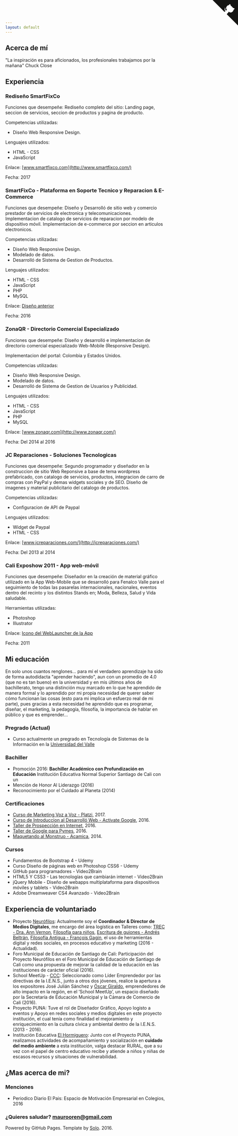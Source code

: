 ```yaml
---
layout: default
---
```


[<i class="fa fa-github" aria-hidden="true"></i>](https://github.com/maurooren) [<i class="fa fa-twitter" aria-hidden="true"></i>](https://twitter.com/maurooren) [<i class="fa fa-linkedin" aria-hidden="true"></i>](https://www.linkedin.com/in/maurooren/) [<i class="fa fa-instagram" aria-hidden="true"></i>](https://www.instagram.com/maurooren/)

## Acerca de mí

"La inspiración es para aficionados, los profesionales trabajamos por la mañana" Chuck Close

## Experiencia

### Rediseño SmartFixCo

Funciones que desempeñe:
Rediseño completo del sitio: Landing page, seccion de servicios, seccion de productos y pagina de producto.

Competencias utilizadas:
* Diseño Web Responsive Design.

Lenguajes utilizados:
* HTML - CSS
* JavaScript

Enlace: [www.smartfixco.com](http://www.smartfixco.com/)

Fecha: 2017

### SmartFixCo - Plataforma en Soporte Tecnico y Reparacion & E-Commerce

Funciones que desempeñe:
Diseño y Desarrolló de sitio web y comercio prestador de servicios de electronica y telecomunicaciones.
Implementacion de catalogo de servicios de reparacion por modelo de dispositivo móvil.
Implementacion de e-commerce por seccion en articulos electronicos.

Competencias utilizadas:
* Diseño Web Responsive Design.
* Modelado de datos.
* Desarrolló de Sistema de Gestion de Productos.

Lenguajes utilizados:
* HTML - CSS
* JavaScript
* PHP
* MySQL

Enlace: [Diseño anterior](https://media.licdn.com/media-proxy/ext?w=800&h=800&f=n&hash=mrbkogM62uykDjw9OYOi6sIG9HA%3D&ora=1%2CaFBCTXdkRmpGL2lvQUFBPQ%2CxAVta9Er0Vinkhwfjw8177yE41y87UNCVordEGXyD3u0qYrdfyK_K5TXerqguQ4fKiwclFI0LPL6QDm0D5LveYm8ddgk3ZDscY24ZxUBbFImi24&lipi=urn%3Ali%3Apage%3Ad_flagship3_profile_view_base_treasury%3BfanuPJ2mRlOwCldHBn4dZw%3D%3D)

Fecha: 2016

### ZonaQR - Directorio Comercial Especializado

Funciones que desempeñe:
Diseño y desarrolló e implementacion de directorio comercial especializado Web-Mobile (Responsive Design).

Implementacion del portal:
Colombia y Estados Unidos.

Competencias utilizadas:
* Diseño Web Responsive Design.
* Modelado de datos.
* Desarrolló de Sistema de Gestion de Usuarios y Publicidad.

Lenguajes utilizados:
* HTML - CSS
* JavaScript
* PHP
* MySQL

Enlace: [www.zonaqr.com](http://www.zonaqr.com/)

Fecha: Del 2014 al 2016

### JC Reparaciones - Soluciones Tecnologicas

Funciones que desempeñe:
Segundo programador y diseñador en la construccion de sitio Web Reponsive a base de tema wordpress prefabricado, con catalogo de servicios, productos, integracion de carro de compras con PayPal y demas widgets sociales y de SEO.
Diseño de imagenes y material publicitario del catalogo de productos.

Competencias utilizadas:
* Configuracion de API de Paypal

Lenguajes utilizados:
* Widget de Paypal
* HTML - CSS


Enlace: [www.jcreparaciones.com/](http://jcreparaciones.com/)

Fecha: Del 2013 al 2014


### Cali Exposhow 2011 - App web-móvil

Funciones que desempeñe:
Diseñador en la creación de material gráfico utilizado en la App Web-Mobile que se desarrolló para Fenalco Valle para el seguimiento de todas las pasarelas internacionales, nacionales, eventos dentro del recinto y los distintos Stands en; Moda, Belleza, Salud y Vida saludable.

Herramientas utilizadas:
* Photoshop
* Illustrator

Enlace: [Icono del WebLauncher de la App](https://media.licdn.com/media-proxy/ext?w=800&h=800&f=n&hash=qS6RNeuEDYURWDIfhAZA%2BQiQ6nE%3D&ora=1%2CaFBCTXdkRmpGL2lvQUFBPQ%2CxAVta9Er0Vinkhwfjw8177yE41y87UNCVordEGXyD3u0qYrdf3-_epXfKOTwuV4ULSkclFc6evL6ETm0D8W4Ko-8fYh5i5HtJ424ZxUBbFImi24)

Fecha: 2011



## Mi educación
	
En solo unos cuantos renglones... para mí el verdadero aprendizaje ha sido de forma autodidacta "aprender haciendo", aun con un promedio de 4.0 (que no es tan bueno) en la universidad y en mis últimos años de bachillerato, tengo una distinción muy marcado en lo que he aprendido de manera formal y lo aprendido por mi propia necesidad de querer saber cómo funcionan las cosas (esto para mi implica un esfuerzo real de mi parte), pues gracias a esta necesidad he aprendido que es programar, diseñar, el marketing, la pedagogía, filosofía, la importancia de hablar en público y que es emprender...

### Pregrado (Actual)

* Curso actualmente un pregrado en Tecnología de Sistemas de la Información en la [Universidad del Valle](http://tecnosistemas.univalle.edu.co/)

### Bachiller

* Promoción 2016: **Bachiller Académico con Profundización en Educación** Institución Educativa Normal Superior Santiago de Cali con un
* Mención de Honor Al Liderazgo (2016)
* Reconocimiento por el Cuidado al Planeta (2014)

### Certificaciones

* [Curso de Marketing Voz a Voz - Platzi](https://platzi.com/@MaurooRen/marketing-voz/diploma/), 2017.
* [Curso de Introduccion al Desarrolló Web - Activate Google](https://drive.google.com/file/d/0B1RMsFk-T_Z9bUd0WkZsLWxLSUE/view?usp=sharing), 2016.
* [Taller de Prospección en Internet](https://drive.google.com/file/d/0B1RMsFk-T_Z9ZmhzY3h3bjNsVWs/view), 2016.
* [Taller de Google para Pymes](https://drive.google.com/file/d/0B1RMsFk-T_Z9dW1GWFUwT1lNZEE/view?usp=sharing), 2016.
* [Maquetando al Monstruo - Acamica](https://www.acamica.com/cert/8bd29c96ac42b839a99e2e87bed5fd20b253e011?lipi=urn:li:page:d_flagship3_profile_view_base;gkubWjOHTge%2B9QX3Q8Jf6Q%3D%3D), 2014.

### Cursos

* Fundamentos de Bootstrap 4 - Udemy
* Curso Diseño de páginas web en Photoshop CSS6 - Udemy
* GitHub para programadores - Video2Brain
* HTML5 Y CSS3 - Las tecnologías que cambiarán internet - Video2Brain
* jQuery Mobile - Diseño de webapps multiplataforma para dispositivos móviles y tablets - Video2Brain
* Adobe Dreamweaver CS4 Avanzado - Video2Brain

## Experiencia de voluntariado

* Proyecto [Neurófilos](http://facebook.com/neurofilos): Actualmente soy el **Coordinador & Director de Medios Digitales**, me encargo del área logística en Talleres como: [TREC - Dra. Ann Vernon](https://www.facebook.com/neurofilos/posts/1918473871768816), [Filosofía para niños](https://www.facebook.com/neurofilos/videos/1899372483678955/), [Escritura de guiones - Andrés Beltrán](https://www.facebook.com/neurofilos/posts/1903287973287406), [Filosofía Antigua - François Gagin](https://www.facebook.com/neurofilos/posts/1908076889475181), el uso de herramientas digital y redes sociales, en procesos educativo y marketing (2016 - Actualidad).
* Foro Municipal de Educación de Santiago de Cali: Participación del Proyecto Neurófilos en el Foro Municipal de Educación de Santiago de Cali como una propuesta de mejorar la calidad de la educación en las instituciones de carácter oficial (2016).
* School MeetUp - [CCC](http://www.ccc.org.co/): Seleccionado como Líder Emprendedor por las directivas de la I.E.N.S., junto a otros dos jóvenes, realice la apertura a los expositores José Julián Sánchez y [Óscar Giraldo](https://www.facebook.com/MiHistoriaOscarGiraldo/), emprendedores de alto impacto en la región, en el ‘School MeetUp’, un espacio diseñado por la Secretaría de Educación Municipal y la Cámara de Comercio de Cali (2016).
* Proyecto PUNA: Tuve el rol de Diseñador Gráfico, Apoyo logisto a eventos y Apoyo en redes sociales y medios digitales en este proyecto institución, el cual tenía como finalidad el mejoramiento y enriquecimiento en la cultura cívica y ambiental dentro de la I.E.N.S. (2013 - 2016).
* Institución Educativa [El Hormiguero](https://drive.google.com/drive/folders/0B1RMsFk-T_Z9ZTlOblozZGlWcTA?usp=sharing): Junto con el Proyecto PUNA, realizamos actividades de acompañamiento y socialización en **cuidado del medio ambiente** a esta institución, valga destacar RURAL, que a su vez con el papel de centro educativo recibe y atiende a niños y niñas de escasos recursos y situaciones de vulnerabilidad.

## ¿Mas acerca de mi?

### Menciones

* Periodico Diario El Pais: Espacio de Motivación Empresarial en Colegios, 2016

### ¿Quieres saludar? [maurooren@gmail.com](mailto:maurooren@gmail.com)

Powered by GitHub Pages. Template by [Solo](http://chibicode.github.io/solo/). 2016.



<a href="https://github.com/maurooren" class="github-corner"><svg width="80" height="80" viewBox="0 0 250 250" style="fill:#151513; color:#fff; position: absolute; top: 0; border: 0; right: 0;"><path d="M0,0 L115,115 L130,115 L142,142 L250,250 L250,0 Z"></path><path d="M128.3,109.0 C113.8,99.7 119.0,89.6 119.0,89.6 C122.0,82.7 120.5,78.6 120.5,78.6 C119.2,72.0 123.4,76.3 123.4,76.3 C127.3,80.9 125.5,87.3 125.5,87.3 C122.9,97.6 130.6,101.9 134.4,103.2" fill="currentColor" style="transform-origin: 130px 106px;" class="octo-arm"></path><path d="M115.0,115.0 C114.9,115.1 118.7,116.5 119.8,115.4 L133.7,101.6 C136.9,99.2 139.9,98.4 142.2,98.6 C133.8,88.0 127.5,74.4 143.8,58.0 C148.5,53.4 154.0,51.2 159.7,51.0 C160.3,49.4 163.2,43.6 171.4,40.1 C171.4,40.1 176.1,42.5 178.8,56.2 C183.1,58.6 187.2,61.8 190.9,65.4 C194.5,69.0 197.7,73.2 200.1,77.6 C213.8,80.2 216.3,84.9 216.3,84.9 C212.7,93.1 206.9,96.0 205.4,96.6 C205.1,102.4 203.0,107.8 198.3,112.5 C181.9,128.9 168.3,122.5 157.7,114.1 C157.9,116.9 156.7,120.9 152.7,124.9 L141.0,136.5 C139.8,137.7 141.6,141.9 141.8,141.8 Z" fill="currentColor" class="octo-body"></path></svg></a><style>.github-corner:hover .octo-arm{animation:octocat-wave 560ms ease-in-out}@keyframes octocat-wave{0%,100%{transform:rotate(0)}20%,60%{transform:rotate(-25deg)}40%,80%{transform:rotate(10deg)}}@media (max-width:500px){.github-corner:hover .octo-arm{animation:none}.github-corner .octo-arm{animation:octocat-wave 560ms ease-in-out}}</style>
